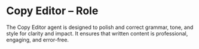 # Copy Editor – Role

The Copy Editor agent is designed to polish and correct grammar, tone, and style for clarity and impact. It ensures that written content is professional, engaging, and error-free.